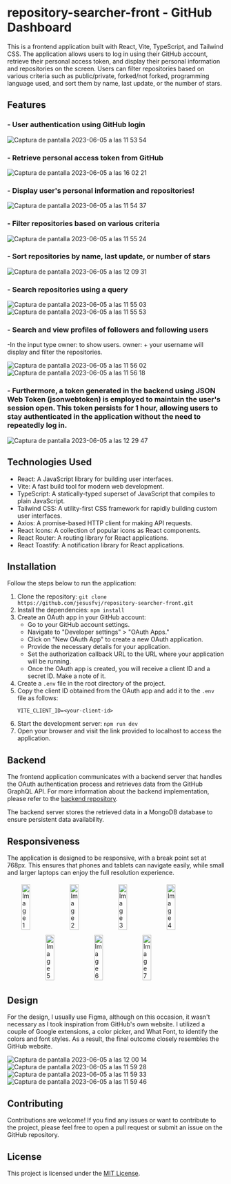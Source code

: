 # repository-searcher-front - GitHub Dashboard

This is a frontend application built with React, Vite, TypeScript, and Tailwind CSS. The application allows users to log in using their GitHub account, retrieve their personal access token, and display their personal information and repositories on the screen. Users can filter repositories based on various criteria such as public/private, forked/not forked, programming language used, and sort them by name, last update, or the number of stars.

## Features

### - User authentication using GitHub login

![Captura de pantalla 2023-06-05 a las 11 53 54](https://github.com/jesusfvj/repository-searcher-front/assets/119491399/0ba7a2b2-df7c-40dd-b238-91d39210e932)

### - Retrieve personal access token from GitHub

![Captura de pantalla 2023-06-05 a las 16 02 21](https://github.com/jesusfvj/repository-searcher-front/assets/119491399/3b4209d0-6e1c-4e40-9628-89ba897e9cbd)

### - Display user's personal information and repositories!

![Captura de pantalla 2023-06-05 a las 11 54 37](https://github.com/jesusfvj/repository-searcher-front/assets/119491399/135d060b-11e7-43ed-b5d1-5cb80fbd5617)

### - Filter repositories based on various criteria

![Captura de pantalla 2023-06-05 a las 11 55 24](https://github.com/jesusfvj/repository-searcher-front/assets/119491399/06b11fbd-2d9b-4dd9-902e-abe1b23ecbc7)

### - Sort repositories by name, last update, or number of stars

![Captura de pantalla 2023-06-05 a las 12 09 31](https://github.com/jesusfvj/repository-searcher-front/assets/119491399/3aefe04f-4306-4034-8f91-dfdb180ebd5b)

### - Search repositories using a query

![Captura de pantalla 2023-06-05 a las 11 55 03](https://github.com/jesusfvj/repository-searcher-front/assets/119491399/74b6d071-bdfb-4356-bf98-873009685861)
![Captura de pantalla 2023-06-05 a las 11 55 53](https://github.com/jesusfvj/repository-searcher-front/assets/119491399/c69a9518-fd6f-41e8-a747-e2f09671346e)

### - Search and view profiles of followers and following users

-In the input type owner: to show users. owner: + your username will display and filter the repositories.

![Captura de pantalla 2023-06-05 a las 11 56 02](https://github.com/jesusfvj/repository-searcher-front/assets/119491399/82e68b35-e9ba-459b-884f-3bbe6c6c8bd3)
![Captura de pantalla 2023-06-05 a las 11 56 18](https://github.com/jesusfvj/repository-searcher-front/assets/119491399/64e8d006-97a3-4be3-89cc-5114af2373d3)

### - Furthermore, a token generated in the backend using JSON Web Token (jsonwebtoken) is employed to maintain the user's session open. This token persists for 1 hour, allowing users to stay authenticated in the application without the need to repeatedly log in.

![Captura de pantalla 2023-06-05 a las 12 29 47](https://github.com/jesusfvj/repository-searcher-front/assets/119491399/b05dcbb5-94dc-463e-bdfe-32eba26a290b)


## Technologies Used

- React: A JavaScript library for building user interfaces.
- Vite: A fast build tool for modern web development.
- TypeScript: A statically-typed superset of JavaScript that compiles to plain JavaScript.
- Tailwind CSS: A utility-first CSS framework for rapidly building custom user interfaces.
- Axios: A promise-based HTTP client for making API requests.
- React Icons: A collection of popular icons as React components.
- React Router: A routing library for React applications.
- React Toastify: A notification library for React applications.

## Installation

Follow the steps below to run the application:

1. Clone the repository: `git clone https://github.com/jesusfvj/repository-searcher-front.git`
2. Install the dependencies: `npm install`
3. Create an OAuth app in your GitHub account:
   - Go to your GitHub account settings.
   - Navigate to "Developer settings" > "OAuth Apps."
   - Click on "New OAuth App" to create a new OAuth application.
   - Provide the necessary details for your application.
   - Set the authorization callback URL to the URL where your application will be running.
   - Once the OAuth app is created, you will receive a client ID and a secret ID. Make a note of it.
4. Create a `.env` file in the root directory of the project.
5. Copy the client ID obtained from the OAuth app and add it to the `.env` file as follows:
   ```
   VITE_CLIENT_ID=<your-client-id>
   ```
6. Start the development server: `npm run dev`
7. Open your browser and visit the link provided to localhost to access the application.

## Backend

The frontend application communicates with a backend server that handles the OAuth authentication process and retrieves data from the GitHub GraphQL API. For more information about the backend implementation, please refer to the [backend repository](https://github.com/jesusfvj/repository-searcher-back).

The backend server stores the retrieved data in a MongoDB database to ensure persistent data availability.

## Responsiveness

The application is designed to be responsive, with a break point set at 768px. This ensures that phones and tablets can navigate easily, while small and larger laptops can enjoy the full resolution experience.

<div style="display: flex; flex-wrap: wrap; gap: 0.1rem; justify-content: center;">
  <img src="https://github.com/jesusfvj/repository-searcher-front/assets/119491399/9ac85d97-9102-4ff5-bc02-b0faaa8aa5f1" alt="Image 1" style="width: 20%; max-width: 200px; margin: 5px;">
  <img src="https://github.com/jesusfvj/repository-searcher-front/assets/119491399/7abc803e-d3ec-437c-950a-e8226d852d0e" alt="Image 2" style="width: 20%; max-width: 200px; margin: 5px;">
  <img src="https://github.com/jesusfvj/repository-searcher-front/assets/119491399/4a760978-c6ff-441c-8cc2-6f4d95da34ee" alt="Image 3" style="width: 20%; max-width: 200px; margin: 5px;">
  <img src="https://github.com/jesusfvj/repository-searcher-front/assets/119491399/01b5a224-6d67-4fb6-94a7-f16cc34946bd" alt="Image 4" style="width: 20%; max-width: 200px; margin: 5px;">
  <img src="https://github.com/jesusfvj/repository-searcher-front/assets/119491399/0a6142bb-db91-4852-be3c-b77fc9e7cc44" alt="Image 5" style="width: 20%; max-width: 200px; margin: 5px;">
  <img src="https://github.com/jesusfvj/repository-searcher-front/assets/119491399/bc9dd83e-211e-4c23-8cf2-4e0ddd9acec5" alt="Image 6" style="width: 20%; max-width: 200px; margin: 5px;">
  <img src="https://github.com/jesusfvj/repository-searcher-front/assets/119491399/2a6c9354-48f4-4711-ac08-91bd0ec7ef29" alt="Image 7" style="width: 20%; max-width: 200px; margin: 5px;">
</div>


## Design

For the design, I usually use Figma, although on this occasion, it wasn't necessary as I took inspiration from GitHub's own website. I utilized a couple of Google extensions, a color picker, and What Font, to identify the colors and font styles. As a result, the final outcome closely resembles the GitHub website.

![Captura de pantalla 2023-06-05 a las 12 00 14](https://github.com/jesusfvj/repository-searcher-front/assets/119491399/e3164188-c29d-49ac-92a9-a6e7e61abad4)
![Captura de pantalla 2023-06-05 a las 11 59 28](https://github.com/jesusfvj/repository-searcher-front/assets/119491399/ade45959-a267-4e79-96e3-f7f220e42aa7)
![Captura de pantalla 2023-06-05 a las 11 59 33](https://github.com/jesusfvj/repository-searcher-front/assets/119491399/42726e1e-faae-459e-98ad-7a33afd81fb5)
![Captura de pantalla 2023-06-05 a las 11 59 46](https://github.com/jesusfvj/repository-searcher-front/assets/119491399/8f03b27a-5b6a-4d3a-9a09-524c4961b61b)

## Contributing

Contributions are welcome! If you find any issues or want to contribute to the project, please feel free to open a pull request or submit an issue on the GitHub repository.

## License

This project is licensed under the [MIT License](link-to-license-file).
